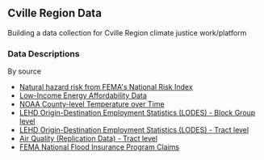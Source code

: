 ## Cville Region Data

Building a data collection for Cville Region climate justice work/platform

### Data Descriptions
By source

* [Natural hazard risk from FEMA's National Risk Index](https://virginiaequitycenter.github.io/summer-sandbox/fema_nri_cville.html)
* [Low-Income Energy Affordability Data](https://virginiaequitycenter.github.io/summer-sandbox/lead_cville.html)
* [NOAA County-level Temperature over Time](https://virginiaequitycenter.github.io/summer-sandbox/noaa_cville.html)
* [LEHD Origin-Destination Employment Statistics (LODES) - Block Group level](https://virginiaequitycenter.github.io/summer-sandbox/lodes_cville_blkgr.html)
* [LEHD Origin-Destination Employment Statistics (LODES) - Tract level](https://virginiaequitycenter.github.io/summer-sandbox/lodes_cvl_tract.html)
* [Air Quality (Replication Data) - Tract level](https://virginiaequitycenter.github.io/summer-sandbox/airquality_cville.html)
* [FEMA National Flood Insurance Program Claims](https://virginiaequitycenter.github.io/summer-sandbox/femaclaims_cville.html)
